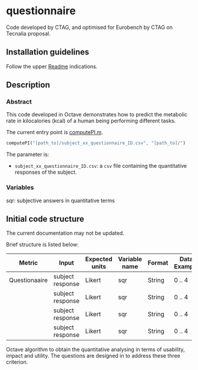 # questionnaire

Code developed by CTAG, and optimised for Eurobench by CTAG on Tecnalia
proposal.

## Installation guidelines

Follow the upper [Readme](../README.md) indications.

## Description

### Abstract
This code developed in Octave demonstrates how to predict the metabolic rate 
in kilocalories (kcal) of a human being performing different tasks.

The current entry point is [computePI.m](computePI.m).

```octave
computePI("[path_to]/subject_xx_questionnaire_ID.csv", "[path_to]/")
```

The parameter is:

- `subject_xx_questionnaire_ID.csv`: a `csv` file containing the quantitative responses 
of the subject.

### Variables

sqr: subjective answers in quantitative terms

## Initial code structure

The current documentation may not be updated.

Brief structure is listed below:

| Metric | Input | Expected units | Variable name | Format | Data Example | Input file | information MAP |
|-|-|-|-|-|-|-|-|
| Questionaaire | subject response | Likert | sqr | String | 0 .. 4 | subject_xx_questionnaire_lowAssist | userInput>TedSR>inputFile |
|  | subject response | Likert | sqr | String | 0 .. 4 | subject_xx_questionnaire_medAssist | userInput>TedSR>inputFile |
|  | subject response | Likert | sqr | String | 0 .. 4 | subject_xx_questionnaire_highAssist | userInput>TedSR>inputFile |
|  | subject response | Likert | sqr | String | 0 .. 4 | subject_xx_questionnaire_noAssist | userInput>TedSR>inputFile |

Octave algorithm to obtain the quantitative analysing in terms of usability, impact and utility. The questions are designed in to address these three criterion. 

